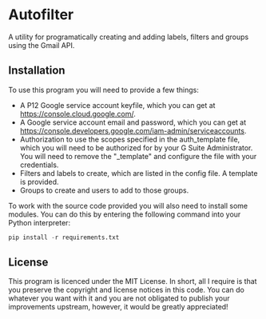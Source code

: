# Autofilter
A utility for programatically creating and adding labels, filters and groups using the Gmail API.

## Installation

To use this program you will need to provide a few things:
* A P12 Google service account keyfile, which you can get at https://console.cloud.google.com/.
* A Google service account email and password, which you can get at https://console.developers.google.com/iam-admin/serviceaccounts.
* Authorization to use the scopes specified in the auth_template file, which you will need to be authorized for by your G Suite Administrator. You will need to remove the "_template" and configure the file with your credentials.
* Filters and labels to create, which are listed in the config file. A template is provided. 
* Groups to create and users to add to those groups.

To work with the source code provided you will also need to install some modules. You can do this by entering the following command into your Python interpreter:
```Python
pip install -r requirements.txt
```

## License
This program is licenced under the MIT License. In short, all I require is that you preserve the copyright and license notices in this code. You can do whatever you want with it and you are not obligated to publish your improvements upstream, however, it would be greatly appreciated!